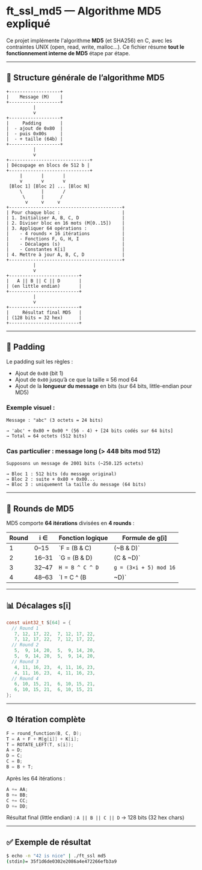 # ft_ssl_md5 — Algorithme MD5 expliqué

Ce projet implémente l'algorithme **MD5** (et SHA256) en C, avec les contraintes UNIX (open, read, write, malloc...). Ce fichier résume **tout le fonctionnement interne de MD5** étape par étape.

---

## 🧱 Structure générale de l’algorithme MD5

```
+-------------------+
|    Message (M)    |
+-------------------+
          |
          v
+-------------------+
|     Padding       |
|  - ajout de 0x80  |
|  - puis 0x00s     |
|  - + taille (64b) |
+-------------------+
          |
          v
+------------------------------+
| Découpage en blocs de 512 b |
+------------------------------+
     |       |       |
     v       v       v
 [Bloc 1] [Bloc 2] ... [Bloc N]
     \       |       /
      \      |      /
       v     v     v
+------------------------------------------+
| Pour chaque bloc :                       |
| 1. Initialiser A, B, C, D                |
| 2. Diviser bloc en 16 mots (M[0..15])    |
| 3. Appliquer 64 opérations :             |
|    - 4 rounds × 16 itérations            |
|    - Fonctions F, G, H, I                |
|    - Décalages (s)                       |
|    - Constantes K[i]                     |
| 4. Mettre à jour A, B, C, D              |
+------------------------------------------+
          |
          v
+--------------------------+
|   A || B || C || D       |
| (en little endian)       |
+--------------------------+
          |
          v
+--------------------------+
|     Résultat final MD5   |
| (128 bits = 32 hex)      |
+--------------------------+
```

---

## 🧩 Padding

Le padding suit les règles :

- Ajout de `0x80` (bit 1)
- Ajout de `0x00` jusqu’à ce que la taille ≡ 56 mod 64
- Ajout de la **longueur du message** en bits (sur 64 bits, little-endian pour MD5)

### Exemple visuel :

```
Message : "abc" (3 octets = 24 bits)

→ 'abc' + 0x80 + 0x00 * (56 - 4) + [24 bits codés sur 64 bits]
→ Total = 64 octets (512 bits)
```

### Cas particulier : message long (> 448 bits mod 512)

```
Supposons un message de 2001 bits (~250.125 octets)

→ Bloc 1 : 512 bits (du message original)
→ Bloc 2 : suite + 0x80 + 0x00...
→ Bloc 3 : uniquement la taille du message (64 bits)
```

---

## 🔁 Rounds de MD5

MD5 comporte **64 itérations** divisées en **4 rounds** :

| Round | i ∈         | Fonction logique     | Formule de g[i]           |
|-------|-------------|----------------------|----------------------------|
| 1     | 0–15        | `F = (B & C) | (~B & D)` | `g = i`                    |
| 2     | 16–31       | `G = (B & D) | (C & ~D)` | `g = (5×i + 1) mod 16`     |
| 3     | 32–47       | `H = B ^ C ^ D`        | `g = (3×i + 5) mod 16`     |
| 4     | 48–63       | `I = C ^ (B | ~D)`     | `g = (7×i) mod 16`         |

---

## 📊 Décalages s[i]

```c
const uint32_t S[64] = {
  // Round 1
   7, 12, 17, 22,  7, 12, 17, 22,
   7, 12, 17, 22,  7, 12, 17, 22,
  // Round 2
   5,  9, 14, 20,  5,  9, 14, 20,
   5,  9, 14, 20,  5,  9, 14, 20,
  // Round 3
   4, 11, 16, 23,  4, 11, 16, 23,
   4, 11, 16, 23,  4, 11, 16, 23,
  // Round 4
   6, 10, 15, 21,  6, 10, 15, 21,
   6, 10, 15, 21,  6, 10, 15, 21
};
```

---

## ⚙️ Itération complète

```c
F = round_function(B, C, D);
T = A + F + M[g[i]] + K[i];
T = ROTATE_LEFT(T, s[i]);
A = D;
D = C;
C = B;
B = B + T;
```

Après les 64 itérations :
```c
A += AA;
B += BB;
C += CC;
D += DD;
```

Résultat final (little endian) : `A || B || C || D` → 128 bits (32 hex chars)

---

## ✅ Exemple de résultat

```bash
$ echo -n "42 is nice" | ./ft_ssl md5
(stdin)= 35f1d6de0302e2086a4e472266efb3a9
```